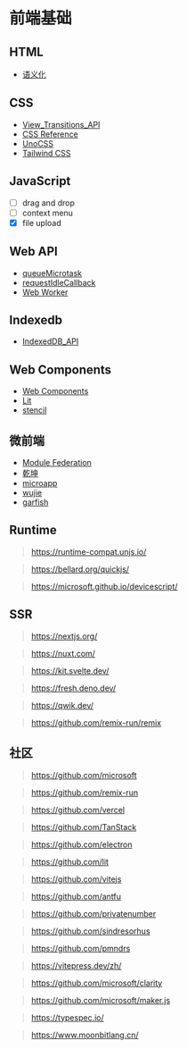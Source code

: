 # 前端基础

## HTML

- [语义化](https://developer.mozilla.org/en-US/docs/Web/HTML)

## CSS

- [View_Transitions_API](https://developer.mozilla.org/en-US/docs/Web/API/View_Transitions_API)
- [CSS Reference](https://developer.mozilla.org/en-US/docs/Web/CSS/Reference)
- [UnoCSS](https://unocss.dev/)
- [Tailwind CSS](https://tailwindcss.com/)

## JavaScript

- [ ] drag and drop
- [ ] context menu
- [x] file upload

## Web API

- [queueMicrotask](https://developer.mozilla.org/en-US/docs/Web/API/queueMicrotask)
- [requestIdleCallback](https://developer.mozilla.org/en-US/docs/Web/API/Window/requestIdleCallback)
- [Web Worker](https://developer.mozilla.org/zh-CN/docs/Web/API/Web_Workers_API)

## Indexedb

- [IndexedDB_API](https://developer.mozilla.org/zh-CN/docs/Web/API/IndexedDB_API)

## Web Components

- [Web Components](https://developer.mozilla.org/zh-CN/docs/Web/API/Web_components)
- [Lit](https://github.com/vitest-dev/vitest/tree/main/examples)
- [stencil](https://github.com/ionic-team/stencil)

## 微前端

- [Module Federation](https://module-federation.io/zh/)
- [乾坤](https://github.com/umijs/qiankun)
- [microapp](https://github.com/micro-zoe/micro-app)
- [wujie](https://github.com/Tencent/wujie)
- [garfish](https://github.com/web-infra-dev/garfish)

## Runtime

> https://runtime-compat.unjs.io/

> https://bellard.org/quickjs/

> https://microsoft.github.io/devicescript/

## SSR

> https://nextjs.org/

> https://nuxt.com/
  
> https://kit.svelte.dev/

> https://fresh.deno.dev/

> https://qwik.dev/

> https://github.com/remix-run/remix


## 社区

> https://github.com/microsoft

> https://github.com/remix-run

> https://github.com/vercel

> https://github.com/TanStack

> https://github.com/electron

> https://github.com/lit

> https://github.com/vitejs

> https://github.com/antfu

> https://github.com/privatenumber

> https://github.com/sindresorhus

> https://github.com/pmndrs

> https://vitepress.dev/zh/

> https://github.com/microsoft/clarity

> https://github.com/microsoft/maker.js

> https://typespec.io/

> https://www.moonbitlang.cn/